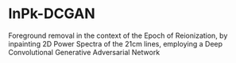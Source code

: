 # InPk-DCGAN
Foreground removal in the context of the Epoch of Reionization, by inpainting 2D Power Spectra of the 21cm lines, employing a Deep Convolutional Generative Adversarial Network

